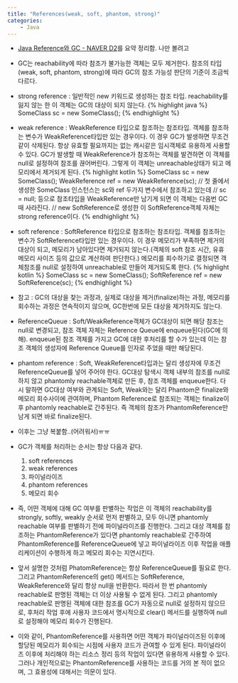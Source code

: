 ```yaml
---
title: "References(weak, soft, phantom, strong)"
categories:
    - Java
---
```

 * [Java Reference와 GC - NAVER D2](https://d2.naver.com/helloworld/329631)를 요약 정리함. 나만 볼려고

 * GC는 reachability에 따라 참조가 불가능한 객체는 모두 제거한다. 참조의 타입(weak, soft, phantom, strong)에 따라 GC의 참조 가능성 판단의 기준이 조금씩 다르다.

 * strong reference : 일반적인 new 키워드로 생성하는 참조 타입. reachability를 잃지 않는 한 이 객체는 GC의 대상이 되지 않는다.
{% highlight java %}
SomeClass sc = new SomeClass();
{% endhighlight %}

* weak reference : WeakReference<T> 타입으로 참조하는 참조타입. 객체를 참조하는 변수가 WeakReference타입만 있는 경우이다. 이 경우 GC가 발생하면 무조건 같이 삭제된다. 항상 유효할 필요까지는 없는 캐시같은 임시객체로 유용하게 사용할 수 있다. GC가 발생할 때 WeakReference가 참조하는 객체를 발견하면 이 객체를 null로 설정하여 참조를 끊어버린다. 그렇게 이 객체는 unreachable상태가 되고 메모리에서 제거되게 된다. 
{% highlight kotlin %}
SomeClass sc = new SomeClass();
WeakReference<SomeClass> ref = new WeakReference<SomeClass>(sc);
//  첫 줄에서 생성한 SomeClass 인스턴스는 sc와 ref 두가지 변수에서 참조하고 있는데
//  sc = null; 등으로 참조타입을 WeakReference만 남기게 되면 이 객체는 다음번 GC때 사라진다.
//  new SoftReference로 생성한 이 SoftReference객체 자체는 strong reference이다.
{% endhighlight %}

* soft reference : SoftReference<T> 타입으로 참조하는 참조타입. 객체를 참조하는 변수가 SoftReference타입만 있는 경우이다. 이 경우 메모리가 부족하면 제거의 대상이 되고, 메모리가 남아있다면 제거되지 않는다.(객체의 soft 참조 시간, 유휴 메모리 사이즈 등의 값으로 계산하여 판단한다.) 메모리를 회수하기로 결정되면 객체참조를 null로 설정하여 unreachable로 만들어 제거되도록 한다.
{% highlight kotlin %}
SomeClass sc = new SomeClass();
SoftReference<SomeClass> ref = new SoftReference<SomeClass>(sc);
{% endhighlight %}

* 참고 : GC의 대상을 찾는 과정과, 실제로 대상을 제거(finalize)하는 과정, 메모리를 회수하는 과정은 연속적이지 않으며, GC한번에 모든 대상을 제거하지도 않는다.

* ReferenceQueue : Soft/WeakReference객체가 GC대상이 되면 해당 참조는 null로 변경되고, 참조 객체 자체는 Reference Queue에 enqueue된다(GC에 의해). enqueue된 참조 객체를 가지고 GC에 대한 후처리를 할 수가 있는데 이는 참조 객체의 생성자에 Reference Queue를 인자로 주었을 때만 해당된다.

* phantom reference : Soft, WeakReference타입과는 달리 생성자에 무조건 ReferenceQueue를 넣어 주어야 한다. GC대상 탐색시 객체 내부의 참조를 null로 하지 않고 phantomly reachable객체로 만든 후, 참조 객체를 enqueue한다. 다시 말하면 GC대상 여부와 관계되는 Soft, Weak와는 달리 Phantom은 finalize와 메모리 회수사이에 관여하며, Phantom Reference로 참조되는 객체는 finalize이후 phantomly reachable로 간주된다. 즉 객체의 참조가 PhantomReference만 남게 되면 바로 finalize된다.

* 이후는 그냥 복붙함..(어려워서)ㅠㅠ

* GC가 객체를 처리하는 순서는 항상 다음과 같다.
    1. soft references
    2. weak references
    3. 파이널라이즈
    4. phantom references
    5. 메모리 회수

* 즉, 어떤 객체에 대해 GC 여부를 판별하는 작업은 이 객체의 reachability를 strongly, softly, weakly 순서로 먼저 판별하고, 모두 아니면 phantomly reachable 여부를 판별하기 전에 파이널라이즈를 진행한다. 그리고 대상 객체를 참조하는 PhantomReference가 있다면 phantomly reachable로 간주하여 PhantomReference를 ReferenceQueue에 넣고 파이널라이즈 이후 작업을 애플리케이션이 수행하게 하고 메모리 회수는 지연시킨다.

* 앞서 설명한 것처럼 PhatomReference는 항상 ReferenceQueue를 필요로 한다. 그리고 PhantomReference의 get() 메서드는 SoftReference, WeakReference와 달리 항상 null을 반환한다. 따라서 한 번 phantomly reachable로 판명된 객체는 더 이상 사용될 수 없게 된다. 그리고 phantomly reachable로 판명된 객체에 대한 참조를 GC가 자동으로 null로 설정하지 않으므로, 후처리 작업 후에 사용자 코드에서 명시적으로 clear() 메서드를 실행하여 null로 설정해야 메모리 회수가 진행된다.

* 이와 같이, PhantomReference를 사용하면 어떤 객체가 파이널라이즈된 이후에 할당된 메모리가 회수되는 시점에 사용자 코드가 관여할 수 있게 된다. 파이널라이즈 이후에 처리해야 하는 리소스 정리 등의 작업이 있다면 유용하게 사용할 수 있다. 그러나 개인적으로는 PhantomReference를 사용하는 코드를 거의 본 적이 없으며, 그 효용성에 대해서는 의문이 있다.